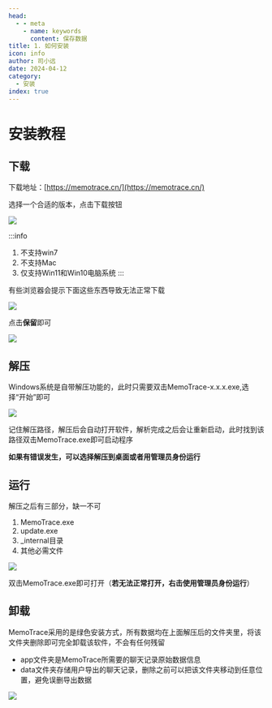 ```yaml
---
head:
  - - meta
    - name: keywords
      content: 保存数据
title: 1. 如何安装
icon: info
author: 司小远
date: 2024-04-12
category:
  - 安装
index: true
---
```


# 安装教程

## 下载

下载地址：[https://memotrace.cn/](https://memotrace.cn/)

选择一个合适的版本，点击下载按钮

![](https://blog.lc044.love/static/img/99719cd4d85c5557006282bbe2a678b7.clipboard-2025-02-15.webp)

:::info
1. 不支持win7
2. 不支持Mac
3. 仅支持Win11和Win10电脑系统
:::

有些浏览器会提示下面这些东西导致无法正常下载

![](https://blog.lc044.love/static/img/98ecc6045e799a0411d1424d20ce4d0e.clipboard-2025-02-15.webp)

点击**保留**即可

![](https://blog.lc044.love/static/img/13cf7e0aa96255641e3d22c76ccca5dd.clipboard-2025-02-15.webp)

## 解压

Windows系统是自带解压功能的，此时只需要双击MemoTrace-x.x.x.exe,选择“开始”即可

![](https://blog.lc044.love/static/img/8db3d648b83bd98862062bc2d8b487ee.clipboard-2024-04-13.webp)

记住解压路径，解压后会自动打开软件，解析完成之后会让重新启动，此时找到该路径双击MemoTrace.exe即可启动程序

**如果有错误发生，可以选择解压到桌面或者用管理员身份运行**

## 运行

解压之后有三部分，缺一不可
1) MemoTrace.exe
2) update.exe
3) _internal目录
4) 其他必需文件

![](https://blog.lc044.love/static/img/d6bc0db15e20bee508dcb098c5098f48.clipboard-2024-04-01.webp)

双击MemoTrace.exe即可打开（**若无法正常打开，右击使用管理员身份运行**）

## 卸载

MemoTrace采用的是绿色安装方式，所有数据均在上面解压后的文件夹里，将该文件夹删除即可完全卸载该软件，不会有任何残留

* app文件夹是MemoTrace所需要的聊天记录原始数据信息
* data文件夹存储用户导出的聊天记录，删除之前可以把该文件夹移动到任意位置，避免误删导出数据

![](https://blog.lc044.love/static/img/d5fe739fc0ed02f82b59ec3f493d4e7b.clipboard-2025-02-15.webp)